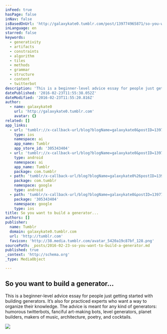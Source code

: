 ```yaml
---
inFeed: true
hasPage: false
inNav: false
isBasedOnUrl: 'http://galaxykate0.tumblr.com/post/139774965871/so-you-want-to-build-a-generator'
inLanguage: en
starred: false
keywords:
  - generativity
  - artifacts
  - constraints
  - algorithm
  - tiles
  - methods
  - grammar
  - structure
  - content
  - twitterbot
description: 'This is a beginner-level advice essay for people just getting started with building generators. It’s also for practiced experts who want a way to organize their knowledge. The advice is meant for any kind of generators: humorous twitterbots, fanciful art-making bots, level generators, planet builders, makers of music, architecture, poetry, and cocktails.'
datePublished: '2016-02-23T11:55:38.052Z'
dateModified: '2016-02-23T11:55:20.816Z'
author:
  - name: galaxykate0
    url: 'http://galaxykate0.tumblr.com'
    avatar: {}
related: []
app_links:
  - url: 'tumblr://x-callback-url/blog?blogName=galaxykate0&postID=139774965871'
    type: ios
    namespace: ai
    app_name: Tumblr
    app_store_id: '305343404'
  - url: 'tumblr://x-callback-url/blog?blogName=galaxykate0&postID=139774965871'
    type: android
    namespace: ai
    app_name: Tumblr
    package: com.tumblr
  - path: 'tumblr/x-callback-url/blog?blogName=galaxykate0%26postID=139774965871'
    package: com.tumblr
    namespace: google
    type: android
  - path: 'tumblr/x-callback-url/blog?blogName=galaxykate0&postID=139774965871'
    package: '305343404'
    namespace: google
    type: ios
title: So you want to build a generator...
authors: []
publisher:
  name: Tumblr
  domain: galaxykate0.tumblr.com
  url: 'http://tumblr.com'
  favicon: 'http://38.media.tumblr.com/avatar_5420a19c87bf_128.png'
sourcePath: _posts/2016-02-23-so-you-want-to-build-a-generator.md
published: true
_context: 'http://schema.org'
_type: MediaObject

---
```

<article style=""><h1>So you want to build a generator...</h1><p>This is a beginner-level advice essay for people just getting started with building generators. It’s also for practiced experts who want a way to organize their knowledge. The advice is meant for any kind of generators: humorous twitterbots, fanciful art-making bots, level generators, planet builders, makers of music, architecture, poetry, and cocktails.</p><img src="https://s3-us-west-2.amazonaws.com/the-grid-img/p/a31e3263be215b8d8982ff867d15ef08313d8deb.png" /></article>